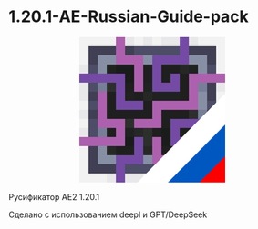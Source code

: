 # 1.20.1-AE-Russian-Guide-pack

<p align="center">
  <img src="https://github.com/bng-mc-project/1.20.1-ae2-russian-pack/blob/main/pack.png?raw=true" />
</p>

Русификатор AE2 1.20.1

Сделано с использованием deepl и GPT/DeepSeek

